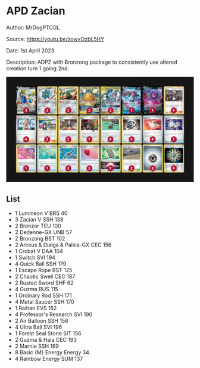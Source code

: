 # APD Zacian

Author: MrDogPTCGL

Source: <https://youtu.be/zowxOzbL5HY>

Date: 1st April 2023

Description: ADPZ with Bronzong package to consistently use altered creation turn 1 going 2nd.

![decklist](../../images/CRZ/ADP%20Zacian/1-%20ADP%20Zacian.png)

## List

* 1 Lumineon V BRS 40
* 3 Zacian V SSH 138
* 2 Bronzor TEU 100
* 2 Dedenne-GX UNB 57
* 2 Bronzong BST 102
* 2 Arceus & Dialga & Palkia-GX CEC 156
* 1 Crobat V DAA 104
* 1 Switch SVI 194
* 4 Quick Ball SSH 179
* 1 Escape Rope BST 125
* 2 Chaotic Swell CEC 187
* 2 Rusted Sword SHF 62
* 4 Guzma BUS 115
* 1 Ordinary Rod SSH 171
* 4 Metal Saucer SSH 170
* 1 Raihan EVS 152
* 4 Professor's Research SVI 190
* 2 Air Balloon SSH 156
* 4 Ultra Ball SVI 196
* 1 Forest Seal Stone SIT 156
* 2 Guzma & Hala CEC 193
* 2 Marnie SSH 169
* 8 Basic {M} Energy Energy 34
* 4 Rainbow Energy SUM 137
